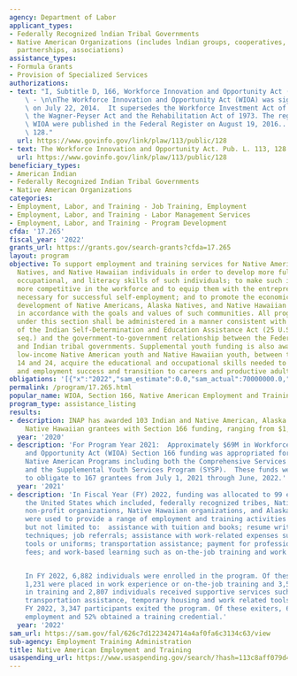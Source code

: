 ```yaml
---
agency: Department of Labor
applicant_types:
- Federally Recognized lndian Tribal Governments
- Native American Organizations (includes lndian groups, cooperatives, corporations,
  partnerships, associations)
assistance_types:
- Formula Grants
- Provision of Specialized Services
authorizations:
- text: "I, Subtitle D, 166, Workforce Innovation and Opportunity Act (WIOA) of 2014\
    \ - \n\nThe Workforce Innovation and Opportunity Act (WIOA) was signed into law\
    \ on July 22, 2014.  It supersedes the Workforce Investment Act of 1998, and amends\
    \ the Wagner-Peyser Act and the Rehabilitation Act of 1973. The regulations implementing\
    \ WIOA were published in the Federal Register on August 19, 2016.. Pub. L. 113,\
    \ 128."
  url: https://www.govinfo.gov/link/plaw/113/public/128
- text: The Workforce Innovation and Opportunity Act. Pub. L. 113, 128.
  url: https://www.govinfo.gov/link/plaw/113/public/128
beneficiary_types:
- American Indian
- Federally Recognized Indian Tribal Governments
- Native American Organizations
categories:
- Employment, Labor, and Training - Job Training, Employment
- Employment, Labor, and Training - Labor Management Services
- Employment, Labor, and Training - Program Development
cfda: '17.265'
fiscal_year: '2022'
grants_url: https://grants.gov/search-grants?cfda=17.265
layout: program
objective: To support employment and training services for Native Americans, Alaska
  Natives, and Native Hawaiian individuals in order to develop more fully the academic,
  occupational, and literacy skills of such individuals; to make such individuals
  more competitive in the workforce and to equip them with the entrepreneurial skills
  necessary for successful self-employment; and to promote the economic and social
  development of Native Americans, Alaska Natives, and Native Hawaiian communities
  in accordance with the goals and values of such communities. All programs assisted
  under this section shall be administered in a manner consistent with the principles
  of the Indian Self-Determination and Education Assistance Act (25 U.S.C. 450 et
  seq.) and the government-to-government relationship between the Federal Government
  and Indian tribal governments. Supplemental youth funding is also awarded to help
  low-income Native American youth and Native Hawaiian youth, between the ages of
  14 and 24, acquire the educational and occupational skills needed to achieve academic
  and employment success and transition to careers and productive adulthood.
obligations: '[{"x":"2022","sam_estimate":0.0,"sam_actual":70000000.0,"usa_spending_actual":49092332.28},{"x":"2023","sam_estimate":73000000.0,"sam_actual":0.0,"usa_spending_actual":66272805.08},{"x":"2024","sam_estimate":73000000.0,"sam_actual":0.0,"usa_spending_actual":56908706.77}]'
permalink: /program/17.265.html
popular_name: WIOA, Section 166, Native American Employment and Training Program
program_type: assistance_listing
results:
- description: INAP has awarded 103 Indian and Native American, Alaska Native, and
    Native Hawaiian grantees with Section 166 funding, ranging from $1,000 to $5,000,000.
  year: '2020'
- description: 'For Program Year 2021:  Approximately $69M in Workforce Innovation
    and Opportunity Act (WIOA) Section 166 funding was appropriated for Indian and
    Native American Programs including both the Comprehensive Services Program (CSP)
    and the Supplemental Youth Services Program (SYSP).  These funds were available
    to obligate to 167 grantees from July 1, 2021 through June, 2022.'
  year: '2021'
- description: 'In Fiscal Year (FY) 2022, funding was allocated to 99 entities throughout
    the United States which included, federally recognized tribes, Native American
    non-profit organizations, Native Hawaiian organizations, and Alaska Native Villages.  Funds
    were used to provide a range of employment and training activities including,
    but not limited to:  assistance with tuition and books; resume writing and interviewing
    techniques; job referrals; assistance with work-related expenses such as necessary
    tools or uniforms; transportation assistance; payment for professional and licensing
    fees; and work-based learning such as on-the-job training and work experience.


    In FY 2022, 6,882 individuals were enrolled in the program. Of these individuals,
    1,231 were placed in work experience or on-the-job training and 3,589 were placed
    in training and 2,807 individuals received supportive services such as childcare,
    transportation assistance, temporary housing and work related tools and uniforms.  In
    FY 2022, 3,347 participants exited the program. Of these exiters, 69% obtained
    employment and 52% obtained a training credential.'
  year: '2022'
sam_url: https://sam.gov/fal/626c7d1223424714a4af0fa6c3134c63/view
sub-agency: Employment Training Administration
title: Native American Employment and Training
usaspending_url: https://www.usaspending.gov/search/?hash=113c8aff079d46ead690113d850971b7
---
```

